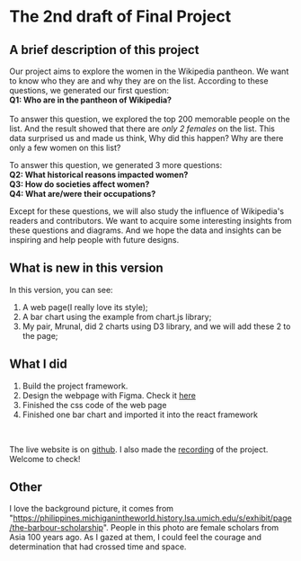 # The 2nd draft of Final Project


## A brief description of this project
Our project aims to explore the women in the Wikipedia pantheon. We want to know who they are and why they are on the list. According to these questions, we generated our first question:<br/>
**Q1: Who are in the pantheon of Wikipedia?** <br/>
<br/>
To answer this question, we explored the top 200 memorable people on the list. And the result showed that there are *only 2 females* on the list. This data surprised us and made us think, Why did this happen? Why are there only a few women on this list? 

To answer this question, we generated 3 more questions: <br/>
**Q2: What historical reasons impacted women?** <br/>
**Q3: How do societies affect women?** <br/>
**Q4: What are/were their occupations?** <br/>

Except for these questions, we will also study the influence of Wikipedia's readers and contributors. We want to acquire some interesting insights from these questions and diagrams. And we hope the data and insights can be inspiring and help people with future designs.

## What is new in this version
In this version, you can see:<br/>
1. A web page(I really love its style);<br/>
2. A bar chart using the example from chart.js library;<br/>
3. My pair, Mrunal, did 2 charts using D3 library, and we will add these 2 to the page;<br/>

## What I did
1. Build the project framework.
2. Design the webpage with Figma. Check it [here](https://www.figma.com/file/vx8p2yPTd8wEGsC64z125G/INST-630%3A-Pantheon?node-id=0%3A1&t=f8syhoggwYfLJdj1-1)
3. Finished the css code of the web page
4. Finished one bar chart and imported it into the react framework
<br/>

The live website is on [github](https://hildahao.github.io/630_finalproject/). I also made the [recording](https://drive.google.com/drive/folders/11NUE_PQy0CUXOFr4ct6jBkMkRk1tDKqX?usp=share_link) of the project. Welcome to check!

## Other
I love the background picture, it comes from "https://philippines.michiganintheworld.history.lsa.umich.edu/s/exhibit/page/the-barbour-scholarship". People  in this photo are female scholars from Asia 100 years ago. As I gazed at them, I could feel the courage and determination that had crossed time and space.

